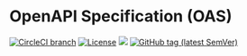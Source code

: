 # OpenAPI Specification (OAS)
[![CircleCI branch](https://img.shields.io/circleci/project/github/trivigy/oas/master.svg?label=master&logo=circleci)](https://circleci.com/gh/trivigy/workflows/oas)
[![License](https://img.shields.io/badge/License-MIT-blue.svg)](LICENSE.md)
[![](https://godoc.org/github.com/trivigy/oas?status.svg&style=flat)](http://godoc.org/github.com/trivigy/oas)
[![GitHub tag (latest SemVer)](https://img.shields.io/github/tag/trivigy/oas.svg?style=flat&color=e36397&label=release)](https://github.com/trivigy/oas/releases/latest)
